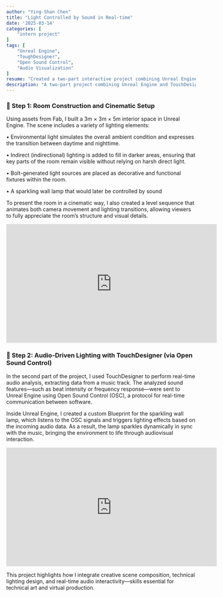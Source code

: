 ```yaml
---
author: "Ying-Shan Chen"
title: "Light Controlled by Sound in Real-time"
date: '2025-03-14'
categories: [
    "intern project"
]
tags: [
    "Unreal Engine",
    "ToughDesigner",
    "Open Sound Control",
    "Audio Visualization"
]
resume: "Created a two-part interactive project combining Unreal Engine and TouchDesigner. Designed a detailed virtual room with lighting and camera sequencing, then integrated audio analysis to drive a blueprint-based sparkling wall lamp."
description: "A two-part project combining Unreal Engine and TouchDesigner: I first designed a detailed virtual room with lighting and camera sequencing, then connected audio analysis from TouchDesigner to control a blueprint-driven sparkling wall lamp."
---
```

<h3> 🔧 Step 1: Room Construction and Cinematic Setup </h3>
Using assets from Fab, I built a 3m × 3m × 5m interior space in Unreal Engine. The scene includes a variety of lighting elements:

• Environmental light simulates the overall ambient condition and expresses the transition between daytime and nighttime.

• Indirect (indirectional) lighting is added to fill in darker areas, ensuring that key parts of the room remain visible without relying on harsh direct light.

• Bolt-generated light sources are placed as decorative and functional fixtures within the room.

• A sparkling wall lamp that would later be controlled by sound

To present the room in a cinematic way, I also created a level sequence that animates both camera movement and lighting transitions, allowing viewers to fully appreciate the room’s structure and visual details.

<p align="center"><iframe width="560" height="315" src="https://www.youtube.com/embed/anpu47o5NCM?si=08EzlKesLL2lVvWi&autoplay=1&loop=1&playlist=anpu47o5NCM" title="YouTube video player" frameborder="0" allow="accelerometer; autoplay; clipboard-write; encrypted-media; gyroscope; picture-in-picture; web-share" referrerpolicy="strict-origin-when-cross-origin" allowfullscreen></iframe></p>

<h3> 🎵 Step 2: Audio-Driven Lighting with TouchDesigner (via Open Sound Control) </h3>
In the second part of the project, I used TouchDesigner to perform real-time audio analysis, extracting data from a music track. The analyzed sound features—such as beat intensity or frequency response—were sent to Unreal Engine using Open Sound Control (OSC), a protocol for real-time communication between software.

Inside Unreal Engine, I created a custom Blueprint for the sparkling wall lamp, which listens to the OSC signals and triggers lighting effects based on the incoming audio data. As a result, the lamp sparkles dynamically in sync with the music, bringing the environment to life through audiovisual interaction.

<p align="center"><iframe width="560" height="315" src="https://www.youtube.com/embed/rsNS2LIh1pQ?si=giXSvJEt_T979MlC&autoplay=1&loop=1&playlist=rsNS2LIh1pQ" title="YouTube video player" frameborder="0" allow="accelerometer; autoplay; clipboard-write; encrypted-media; gyroscope; picture-in-picture; web-share" referrerpolicy="strict-origin-when-cross-origin" allowfullscreen></iframe></p>

This project highlights how I integrate creative scene composition, technical lighting design, and real-time audio interactivity—skills essential for technical art and virtual production.